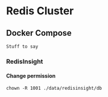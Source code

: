 # Redis Cluster

## Docker Compose

```
Stuff to say
```

### RedisInsight

#### Change permission
```
chown -R 1001 ./data/redisinsight/db
```
